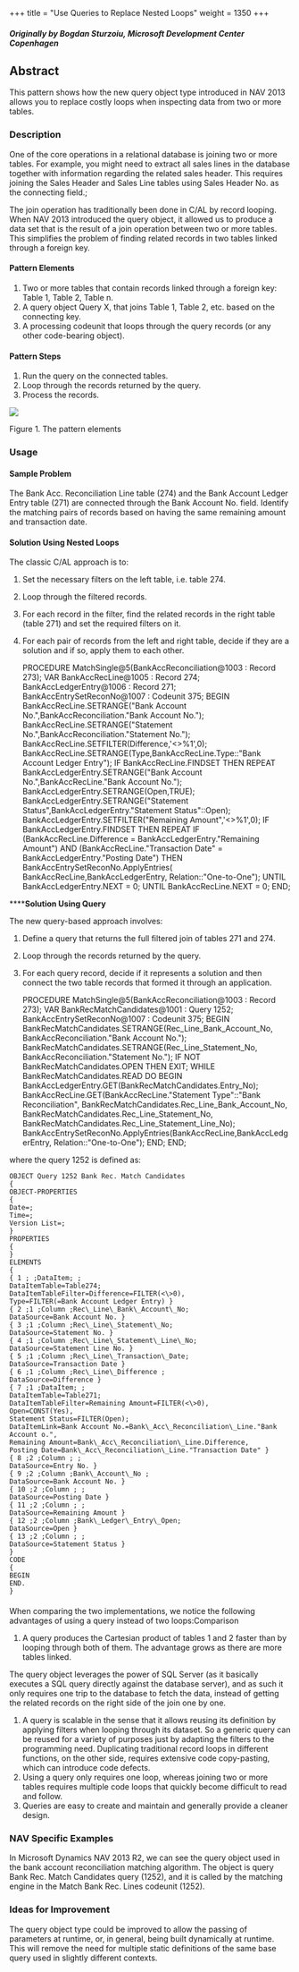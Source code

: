 +++
title = "Use Queries to Replace Nested Loops"
weight = 1350
+++
#### _Originally by Bogdan Sturzoiu, Microsoft Development Center Copenhagen_

## **Abstract**

This pattern shows how the new query object type introduced in NAV 2013 allows you to replace costly loops when inspecting data from two or more tables.

### **Description**

One of the core operations in a relational database is joining two or more tables. For example, you might need to extract all sales lines in the database together with information regarding the related sales header. This requires joining the Sales Header and Sales Line tables using Sales Header No. as the connecting field.;

The join operation has traditionally been done in C/AL by record looping. When NAV 2013 introduced the query object, it allowed us to produce a data set that is the result of a join operation between two or more tables. This simplifies the problem of finding related records in two tables linked through a foreign key. 

#### **Pattern Elements**

1. Two or more tables that contain records linked through a foreign key: Table 1, Table 2, Table n.
2. A query object Query X, that joins Table 1, Table 2, etc. based on the connecting key.
3. A processing codeunit that loops through the query records (or any other code-bearing object).

#### **Pattern Steps**

1. Run the query on the connected tables.
2. Loop through the records returned by the query.
3. Process the records. 

[![ ][image0]][anchor0]

Figure 1\. The pattern elements

### **Usage**

#### **Sample Problem**

The Bank Acc. Reconciliation Line table (274) and the Bank Account Ledger Entry table (271) are connected through the Bank Account No. field. Identify the matching pairs of records based on having the same remaining amount and transaction date.

#### **Solution Using Nested Loops**

The classic C/AL approach is to:

1. Set the necessary filters on the left table, i.e. table 274\.
2. Loop through the filtered records.
3. For each record in the filter, find the related records in the right table (table 271) and set the required filters on it.
4. For each pair of records from the left and right table, decide if they are a solution and if so, apply them to each other.

    PROCEDURE MatchSingle@5(BankAccReconciliation@1003 : Record 273);
    VAR
    BankAccRecLine@1005 : Record 274;
    BankAccLedgerEntry@1006 : Record 271;
    BankAccEntrySetReconNo@1007 : Codeunit 375; 
    BEGIN
    BankAccRecLine.SETRANGE("Bank Account No.",BankAccReconciliation."Bank Account No.");
    BankAccRecLine.SETRANGE("Statement No.",BankAccReconciliation."Statement No.");
    BankAccRecLine.SETFILTER(Difference,'<\>%1',0);
    BankAccRecLine.SETRANGE(Type,BankAccRecLine.Type::"Bank Account Ledger Entry");
    IF BankAccRecLine.FINDSET THEN
    REPEAT
    BankAccLedgerEntry.SETRANGE("Bank Account No.",BankAccRecLine."Bank Account No.");
    BankAccLedgerEntry.SETRANGE(Open,TRUE);
    BankAccLedgerEntry.SETRANGE("Statement Status",BankAccLedgerEntry."Statement Status"::Open);
    BankAccLedgerEntry.SETFILTER("Remaining Amount",'<\>%1',0);
    IF BankAccLedgerEntry.FINDSET THEN
    REPEAT
    IF (BankAccRecLine.Difference = BankAccLedgerEntry."Remaining Amount") AND 
    (BankAccRecLine."Transaction Date" = BankAccLedgerEntry."Posting Date") THEN 
    BankAccEntrySetReconNo.ApplyEntries(
    BankAccRecLine,BankAccLedgerEntry, Relation::"One-to-One");
    UNTIL BankAccLedgerEntry.NEXT = 0;
    UNTIL BankAccRecLine.NEXT = 0;
    END;

  
******Solution Using Query**

The new query-based approach involves:

1. Define a query that returns the full filtered join of tables 271 and 274\.
2. Loop through the records returned by the query.
3. For each query record, decide if it represents a solution and then connect the two table records that formed it through an application.

    PROCEDURE MatchSingle@5(BankAccReconciliation@1003 : Record 273);
    VAR
    BankRecMatchCandidates@1001 : Query 1252;
    BankAccEntrySetReconNo@1007 : Codeunit 375;
    BEGIN
    BankRecMatchCandidates.SETRANGE(Rec\_Line\_Bank\_Account\_No,
    BankAccReconciliation."Bank Account No.");
    BankRecMatchCandidates.SETRANGE(Rec\_Line\_Statement\_No,
    BankAccReconciliation."Statement No.");
    IF NOT BankRecMatchCandidates.OPEN THEN
    EXIT;
    WHILE BankRecMatchCandidates.READ DO BEGIN 
    BankAccLedgerEntry.GET(BankRecMatchCandidates.Entry\_No); 
    BankAccRecLine.GET(BankAccRecLine."Statement Type"::"Bank Reconciliation",
    BankRecMatchCandidates.Rec\_Line\_Bank\_Account\_No,
    BankRecMatchCandidates.Rec\_Line\_Statement\_No,
    BankRecMatchCandidates.Rec\_Line\_Statement\_Line\_No);
    BankAccEntrySetReconNo.ApplyEntries(BankAccRecLine,BankAccLedgerEntry, 
    Relation::"One-to-One"); 
    END;
    END;
    

where the query 1252 is defined as:

    OBJECT Query 1252 Bank Rec. Match Candidates
    {
    OBJECT-PROPERTIES
    {
    Date=;
    Time=;
    Version List=;
    }
    PROPERTIES
    {
    }
    ELEMENTS
    {
    { 1 ; ;DataItem; ;
    DataItemTable=Table274;
    DataItemTableFilter=Difference=FILTER(<\>0),
    Type=FILTER(=Bank Account Ledger Entry) }
    { 2 ;1 ;Column ;Rec\_Line\_Bank\_Account\_No;
    DataSource=Bank Account No. }
    { 3 ;1 ;Column ;Rec\_Line\_Statement\_No;
    DataSource=Statement No. }
    { 4 ;1 ;Column ;Rec\_Line\_Statement\_Line\_No;
    DataSource=Statement Line No. }
    { 5 ;1 ;Column ;Rec\_Line\_Transaction\_Date;
    DataSource=Transaction Date } 
    { 6 ;1 ;Column ;Rec\_Line\_Difference ;
    DataSource=Difference } 
    { 7 ;1 ;DataItem; ;
    DataItemTable=Table271;
    DataItemTableFilter=Remaining Amount=FILTER(<\>0),
    Open=CONST(Yes),
    Statement Status=FILTER(Open);
    DataItemLink=Bank Account No.=Bank\_Acc\_Reconciliation\_Line."Bank Account o.",
    Remaining Amount=Bank\_Acc\_Reconciliation\_Line.Difference,
    Posting Date=Bank\_Acc\_Reconciliation\_Line."Transaction Date" }
    { 8 ;2 ;Column ; ;
    DataSource=Entry No. }
    { 9 ;2 ;Column ;Bank\_Account\_No ;
    DataSource=Bank Account No. }
    { 10 ;2 ;Column ; ;
    DataSource=Posting Date } 
    { 11 ;2 ;Column ; ;
    DataSource=Remaining Amount }
    { 12 ;2 ;Column ;Bank\_Ledger\_Entry\_Open;
    DataSource=Open }
    { 13 ;2 ;Column ; ;
    DataSource=Statement Status } 
    }
    CODE
    {
    BEGIN
    END.
    }

####   
When comparing the two implementations, we notice the following advantages of using a query instead of two loops:Comparison

1. A query produces the Cartesian product of tables 1 and 2 faster than by looping through both of them. The advantage grows as there are more tables linked.

The query object leverages the power of SQL Server (as it basically executes a SQL query directly against the database server), and as such it only requires one trip to the database to fetch the data, instead of getting the related records on the right side of the join one by one.

1. A query is scalable in the sense that it allows reusing its definition by applying filters when looping through its dataset. So a generic query can be reused for a variety of purposes just by adapting the filters to the programming need. Duplicating traditional record loops in different functions, on the other side, requires extensive code copy-pasting, which can introduce code defects.
2. Using a query only requires one loop, whereas joining two or more tables requires multiple code loops that quickly become difficult to read and follow.
3. Queries are easy to create and maintain and generally provide a cleaner design.

### **NAV Specific Examples**

In Microsoft Dynamics NAV 2013 R2, we can see the query object used in the bank account reconciliation matching algorithm. The object is query Bank Rec. Match Candidates query (1252), and it is called by the matching engine in the Match Bank Rec. Lines codeunit (1252).

### **Ideas for Improvement**

The query object type could be improved to allow the passing of parameters at runtime, or, in general, being built dynamically at runtime. This will remove the need for multiple static definitions of the same base query used in slightly different contexts.



[anchor0]: 5040.clip_5F00_image002.png


[image0]: 5040.clip_5F00_image002.png
